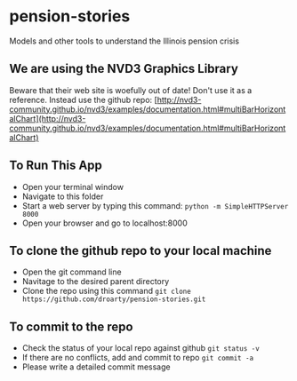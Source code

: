 # pension-stories
Models and other tools to understand the Illinois pension crisis

## We are using the NVD3 Graphics Library
Beware that their web site is woefully out of date!   Don't use it as a reference.
Instead use the github repo: [http://nvd3-community.github.io/nvd3/examples/documentation.html#multiBarHorizontalChart](http://nvd3-community.github.io/nvd3/examples/documentation.html#multiBarHorizontalChart)

## To Run This App
- Open your terminal window
- Navigate to this folder
- Start a web server by typing this command: `python -m SimpleHTTPServer 8000`
- Open your browser and go to localhost:8000

## To clone the github repo to your local machine
- Open the git command line
- Navitage to the desired parent directory
- Clone the repo using this command `git clone https://github.com/droarty/pension-stories.git`

## To commit to the repo
- Check the status of your local repo against github `git status -v`
- If there are no conflicts, add and commit to repo `git commit -a`
- Please write a detailed commit message
